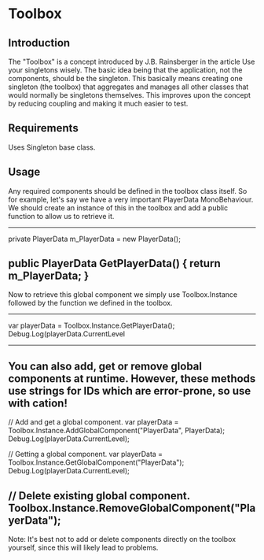 # Toolbox

## Introduction
The "Toolbox" is a concept introduced by J.B. Rainsberger in the article Use your singletons wisely. The basic idea being that the application, not the components, should be the singleton. This basically means creating one singleton (the toolbox) that aggregates and manages all other classes that would normally be singletons themselves. This improves upon the concept by reducing coupling and making it much easier to test.

## Requirements
Uses Singleton base class.

## Usage
Any required components should be defined in the toolbox class itself. So for example, let's say we have a very important PlayerData MonoBehaviour. We should create an instance of this in the toolbox and add a public function to allow us to retrieve it.

----
private PlayerData m_PlayerData = new PlayerData();
 
public PlayerData GetPlayerData()
{
    return m_PlayerData;
}
----

Now to retrieve this global component we simply use Toolbox.Instance followed by the function we defined in the toolbox.

----
var playerData = Toolbox.Instance.GetPlayerData();
Debug.Log(playerData.CurrentLevel

----
You can also add, get or remove global components at runtime. However, these methods use strings for IDs which are error-prone, so use with cation!
----
// Add and get a global component.
var playerData = Toolbox.Instance.AddGlobalComponent("PlayerData", PlayerData);
Debug.Log(playerData.CurrentLevel);
 
// Getting a global component.
var playerData = Toolbox.Instance.GetGlobalComponent("PlayerData");
Debug.Log(playerData.CurrentLevel);
 
// Delete existing global component.
Toolbox.Instance.RemoveGlobalComponent("PlayerData");
----

Note: It's best not to add or delete components directly on the toolbox yourself, since this will likely lead to problems.

